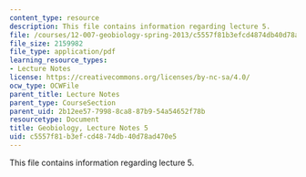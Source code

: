 ```yaml
---
content_type: resource
description: This file contains information regarding lecture 5.
file: /courses/12-007-geobiology-spring-2013/c5557f81b3efcd4874db40d78ad470e5_MIT12_007S13_Lec5.pdf
file_size: 2159982
file_type: application/pdf
learning_resource_types:
- Lecture Notes
license: https://creativecommons.org/licenses/by-nc-sa/4.0/
ocw_type: OCWFile
parent_title: Lecture Notes
parent_type: CourseSection
parent_uid: 2b12ee57-7998-8ca8-87b9-54a54652f78b
resourcetype: Document
title: Geobiology, Lecture Notes 5
uid: c5557f81-b3ef-cd48-74db-40d78ad470e5
---
```

This file contains information regarding lecture 5.